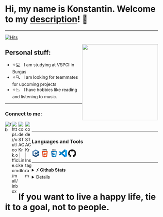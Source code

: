 # Hi, my name is Konstantin. Welcome to my [description](https://github.com/KKDinev20)! 👋
<hr>

[![Hits](https://hits.seeyoufarm.com/api/count/incr/badge.svg?url=https%3A%2F%2Fgithub.com%2FKKDinev20&count_bg=%2379C83D&title_bg=%23555555&icon=nucleo.svg&icon_color=%23F7F7F7&title=Visitors&edge_flat=false)](https://hits.seeyoufarm.com)

<img align="right" height="250" width="250" alt="" src="https://c.tenor.com/wiaZ6eyf11QAAAAM/hello-hi.gif" />

## Personal stuff:
-  ✧:computer: &nbsp; I am studying at VSPCI in Burgas 
-  ✧:mag: &nbsp; I am looking for teammates for upcoming projects 
-  ✧:chart_with_downwards_trend: &nbsp; I have hobbies like reading and listening to music. 

<hr>

### Connect to me:

<a href ="https://www.spotify.com/us/account" ><img align="left" alt="fb" width="22px" src="https://cdn.jsdelivr.net/npm/simple-icons@v3/icons/spotify.svg" /><a/>
<img align="left" alt="https://outlook.office.com/mail/inbox" width="22px" src="https://cdn.jsdelivr.net/npm/simple-icons@v3/icons/twitter.svg" />
<img align="left" alt="codeSTACKr | LinkedIn" width="22px" src="https://cdn.jsdelivr.net/npm/simple-icons@v3/icons/linkedin.svg" />
<img align="left" alt="codeSTACKr | Instagram" width="22px" src="https://cdn.jsdelivr.net/npm/simple-icons@v3/icons/instagram.svg" />
<br>
<hr>

### Languages and Tools
<code><img alt="CPP" width="26px" src="https://raw.githubusercontent.com/github/explore/80688e429a7d4ef2fca1e82350fe8e3517d3494d/topics/cpp/cpp.png" ></code>
<code><img alt="HTML5" width="26px" src="https://raw.githubusercontent.com/github/explore/80688e429a7d4ef2fca1e82350fe8e3517d3494d/topics/html/html.png" ></code>
<code><img alt="CSS3" width="26px" src="https://raw.githubusercontent.com/github/explore/80688e429a7d4ef2fca1e82350fe8e3517d3494d/topics/css/css.png" ></code>
<code><img alt="Visual Studio Code" width="26px" src="https://raw.githubusercontent.com/github/explore/80688e429a7d4ef2fca1e82350fe8e3517d3494d/topics/visual-studio-code/visual-studio-code.png"></code>
<code><img  alt="GitHub" width="26px" src="https://raw.githubusercontent.com/github/explore/78df643247d429f6cc873026c0622819ad797942/topics/github/github.png" ></code>
<hr>
  <details>
  <summary><b>⚡ Github Stats</b></summary><br>

![Grade](https://github-readme-stats.vercel.app/api?username=vvbolashikova20&show_icons=true&theme=radical&count_private=true)
</details>

<details style = "display: inline;">
  <summary><b>📚 Badges</b></summary><br>
    <a href ="https://www.credly.com/earner/earned/badge/23f6eb5a-fab5-4b86-ae8a-3263b0cd4849"><img align="left" alt="Excel" width="120px" src="https://images.credly.com/size/340x340/images/b9912ce7-7c17-40bc-afbb-ca4251ea1416/MOS_Word.png" ></a>
    <a href ="https://www.credly.com/earner/earned/badge/c9250071-c136-42c1-bc9a-c38561a6b2b6"><img align="left" alt="Word Office 2016" width="120px" src="https://images.credly.com/size/340x340/images/241488f4-9110-41aa-804e-51a8f8ba430d/MTA-Introduction_to_Programming_Using_HTML_and_CSS-600x600.png" ></a>
  <br><br><br><br><br>
</details>

# If you want to live a happy life, tie it to a goal, not to people.

</div>
